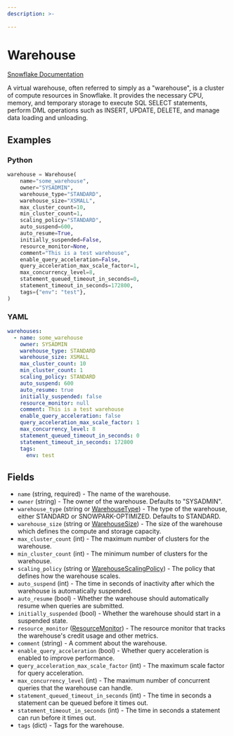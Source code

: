 ```yaml
---
description: >-
  
---
```


# Warehouse

[Snowflake Documentation](https://docs.snowflake.com/en/sql-reference/sql/create-warehouse.html)

A virtual warehouse, often referred to simply as a "warehouse", is a cluster of compute resources in Snowflake. It provides the necessary CPU, memory, and temporary storage to execute SQL SELECT statements, perform DML operations such as INSERT, UPDATE, DELETE, and manage data loading and unloading.

## Examples

### Python

```python
warehouse = Warehouse(
    name="some_warehouse",
    owner="SYSADMIN",
    warehouse_type="STANDARD",
    warehouse_size="XSMALL",
    max_cluster_count=10,
    min_cluster_count=1,
    scaling_policy="STANDARD",
    auto_suspend=600,
    auto_resume=True,
    initially_suspended=False,
    resource_monitor=None,
    comment="This is a test warehouse",
    enable_query_acceleration=False,
    query_acceleration_max_scale_factor=1,
    max_concurrency_level=8,
    statement_queued_timeout_in_seconds=0,
    statement_timeout_in_seconds=172800,
    tags={"env": "test"},
)
```

### YAML

```yaml
warehouses:
  - name: some_warehouse
    owner: SYSADMIN
    warehouse_type: STANDARD
    warehouse_size: XSMALL
    max_cluster_count: 10
    min_cluster_count: 1
    scaling_policy: STANDARD
    auto_suspend: 600
    auto_resume: true
    initially_suspended: false
    resource_monitor: null
    comment: This is a test warehouse
    enable_query_acceleration: false
    query_acceleration_max_scale_factor: 1
    max_concurrency_level: 8
    statement_queued_timeout_in_seconds: 0
    statement_timeout_in_seconds: 172800
    tags:
      env: test
```

## Fields

* `name` (string, required) - The name of the warehouse.
* `owner` (string) - The owner of the warehouse. Defaults to "SYSADMIN".
* `warehouse_type` (string or [WarehouseType](warehouse_type.md)) - The type of the warehouse, either STANDARD or SNOWPARK-OPTIMIZED. Defaults to STANDARD.
* `warehouse_size` (string or [WarehouseSize](warehouse_size.md)) - The size of the warehouse which defines the compute and storage capacity.
* `max_cluster_count` (int) - The maximum number of clusters for the warehouse.
* `min_cluster_count` (int) - The minimum number of clusters for the warehouse.
* `scaling_policy` (string or [WarehouseScalingPolicy](warehouse_scaling_policy.md)) - The policy that defines how the warehouse scales.
* `auto_suspend` (int) - The time in seconds of inactivity after which the warehouse is automatically suspended.
* `auto_resume` (bool) - Whether the warehouse should automatically resume when queries are submitted.
* `initially_suspended` (bool) - Whether the warehouse should start in a suspended state.
* `resource_monitor` ([ResourceMonitor](resource_monitor.md)) - The resource monitor that tracks the warehouse's credit usage and other metrics.
* `comment` (string) - A comment about the warehouse.
* `enable_query_acceleration` (bool) - Whether query acceleration is enabled to improve performance.
* `query_acceleration_max_scale_factor` (int) - The maximum scale factor for query acceleration.
* `max_concurrency_level` (int) - The maximum number of concurrent queries that the warehouse can handle.
* `statement_queued_timeout_in_seconds` (int) - The time in seconds a statement can be queued before it times out.
* `statement_timeout_in_seconds` (int) - The time in seconds a statement can run before it times out.
* `tags` (dict) - Tags for the warehouse.


